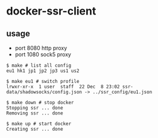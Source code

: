 # docker-ssr-client

## usage

- port 8080 http proxy
- port 1080 sock5 proxy


```
$ make # list all config
eu1 hk1 jp1 jp2 jp3 us1 us2

$ make eu1 # switch profile
lrwxr-xr-x  1 user  staff  22 Dec  8 23:02 ssr-data/shadowsocks/config.json -> ../ssr_config/eu1.json

$ make down # stop docker
Stopping ssr ... done
Removing ssr ... done

$ make up # start docker
Creating ssr ... done
```
